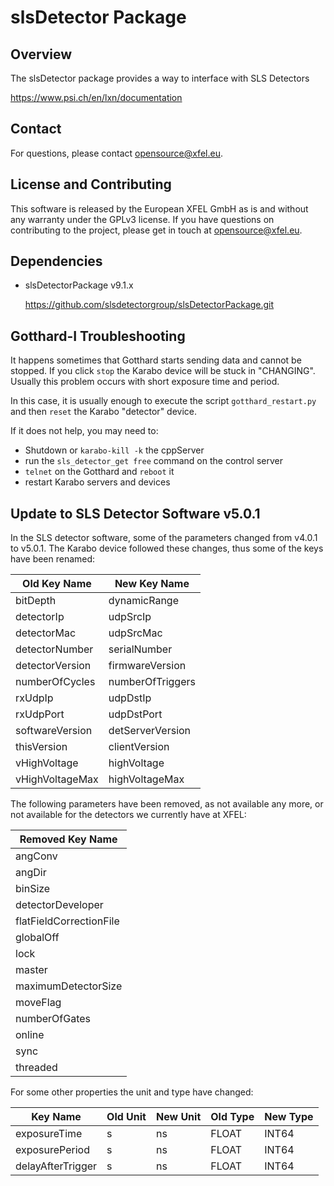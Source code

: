# slsDetector Package

## Overview

The slsDetector package provides a way to interface with SLS Detectors

https://www.psi.ch/en/lxn/documentation

## Contact

For questions, please contact opensource@xfel.eu.

## License and Contributing

This software is released by the European XFEL GmbH as is and without any
warranty under the GPLv3 license.
If you have questions on contributing to the project, please get in touch at
opensource@xfel.eu.

## Dependencies

- slsDetectorPackage v9.1.x

  https://github.com/slsdetectorgroup/slsDetectorPackage.git


## Gotthard-I Troubleshooting

It happens sometimes that Gotthard starts sending data and cannot be stopped.
If you click `stop` the Karabo device will be stuck in "CHANGING".
Usually this problem occurs with short exposure time and period.

In this case, it is usually enough to execute the script `gotthard_restart.py`
and then `reset` the Karabo "detector" device.

If it does not help, you may need to:

- Shutdown or `karabo-kill -k` the cppServer
- run the `sls_detector_get free` command on the control server
- `telnet` on the Gotthard and `reboot` it
- restart Karabo servers and devices


## Update to SLS Detector Software v5.0.1

In the SLS detector software, some of the parameters changed from v4.0.1 to
v5.0.1. The Karabo device followed these changes, thus some of the keys have
been renamed:

| Old Key Name    | New Key Name     |
| ---             | ---              |
| bitDepth        | dynamicRange     |
| detectorIp      | udpSrcIp         |
| detectorMac     | udpSrcMac        |
| detectorNumber  | serialNumber     |
| detectorVersion | firmwareVersion  |
| numberOfCycles  | numberOfTriggers |
| rxUdpIp         | udpDstIp         |
| rxUdpPort       | udpDstPort       |
| softwareVersion | detServerVersion |
| thisVersion     | clientVersion    |
| vHighVoltage    | highVoltage      |
| vHighVoltageMax | highVoltageMax   |


The following parameters have been removed, as not available any more, or not
available for the detectors we currently have at XFEL:

| Removed Key Name        |
| ---                     |
| angConv                 |
| angDir                  |
| binSize                 |
| detectorDeveloper       |
| flatFieldCorrectionFile |
| globalOff               |
| lock                    |
| master                  |
| maximumDetectorSize     |
| moveFlag                |
| numberOfGates           |
| online                  |
| sync                    |
| threaded                |

For some other properties the unit and type have changed:

|Key Name           | Old Unit | New Unit | Old Type | New Type |
| ---               | ---      | ---      | ---      | ---      |
| exposureTime      | s        | ns       | FLOAT    | INT64    |
| exposurePeriod    | s        | ns       | FLOAT    | INT64    |
| delayAfterTrigger | s        | ns       | FLOAT    | INT64    |
